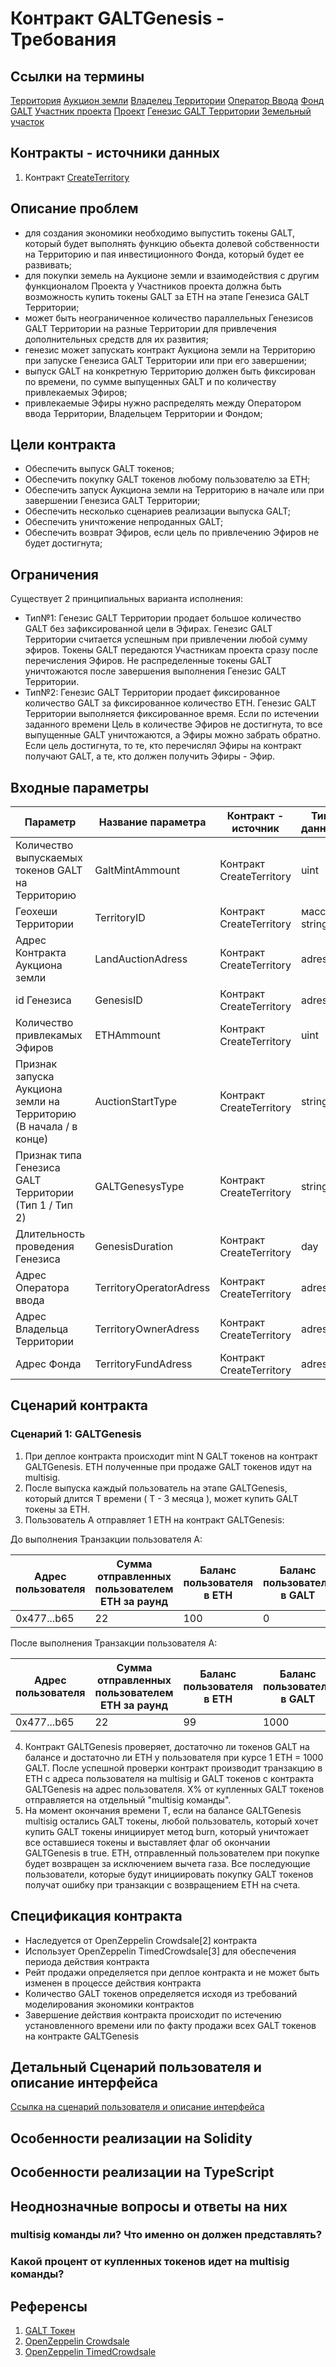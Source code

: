 # Контракт GALTGenesis - Требования

## Ссылки на термины
[Территория](https://github.com/andromedaspace/galtproject-docs/blob/npopeka-review-big/ru/Glossary.md#%D0%A2%D0%B5%D1%80%D1%80%D0%B8%D1%82%D0%BE%D1%80%D0%B8%D1%8F)
[Аукцион земли](https://github.com/andromedaspace/galtproject-docs/blob/npopeka-review-big/ru/Glossary.md#%D0%90%D1%83%D0%BA%D1%86%D0%B8%D0%BE%D0%BD-%D0%97%D0%B5%D0%BC%D0%BB%D0%B8)
[Владелец Территории](https://github.com/andromedaspace/galtproject-docs/blob/npopeka-review-big/ru/Glossary.md#%D0%92%D0%BB%D0%B0%D0%B4%D0%B5%D0%BB%D0%B5%D1%86-%D0%A2%D0%B5%D1%80%D1%80%D0%B8%D1%82%D0%BE%D1%80%D0%B8)
[Оператор Ввода](https://github.com/andromedaspace/galtproject-docs/blob/npopeka-review-big/ru/Glossary.md#%D0%9E%D0%BF%D0%B5%D1%80%D0%B0%D1%82%D0%BE%D1%80-%D0%B2%D0%B2%D0%BE%D0%B4%D0%B0-%D0%A2%D0%B5%D1%80%D1%80%D0%B8%D1%82%D0%BE%D1%80%D0%B8%D0%B8-%D0%B2-%D0%BF%D1%80%D0%BE%D0%B5%D0%BA%D1%82-%D0%B8%D0%BB%D0%B8-%D0%9E%D0%BF%D0%B5%D1%80%D0%B0%D1%82%D0%BE%D1%80-%D0%B2%D0%B2%D0%BE%D0%B4%D0%B0)
[Фонд](https://github.com/andromedaspace/galtproject-docs/blob/npopeka-review-big/ru/Glossary.md#%D0%A4%D0%BE%D0%BD%D0%B4-%D0%9F%D1%80%D0%BE%D0%B5%D0%BA%D1%82%D0%B0-%D0%B8%D0%BB%D0%B8-%D0%A4%D0%BE%D0%BD%D0%B4)
[GALT](https://github.com/andromedaspace/galtproject-docs/blob/npopeka-review-big/ru/Glossary.md#galt)
[Участник проекта](https://github.com/andromedaspace/galtproject-docs/blob/npopeka-review-big/ru/Glossary.md#%D0%A3%D1%87%D0%B0%D1%81%D1%82%D0%BD%D0%B8%D0%BA-%D0%9F%D1%80%D0%BE%D0%B5%D0%BA%D1%82%D0%B0)
[Проект](https://github.com/andromedaspace/galtproject-docs/blob/npopeka-review-big/ru/Glossary.md#%D0%9F%D1%80%D0%BE%D0%B5%D0%BA%D1%82)
[Генезис GALT Территории](https://github.com/andromedaspace/galtproject-docs/blob/npopeka-review-big/ru/Glossary.md#%D0%93%D0%B5%D0%BD%D0%B5%D0%B7%D0%B8%D1%81-galt-%D0%A2%D0%B5%D1%80%D1%80%D0%B8%D1%82%D0%BE%D1%80%D0%B8%D0%B8)
[Земельный участок](https://github.com/andromedaspace/galtproject-docs/blob/npopeka-review-big/ru/Glossary.md#%D0%97%D0%B5%D0%BC%D0%B5%D0%BB%D1%8C%D0%BD%D1%8B%D0%B9-%D1%83%D1%87%D0%B0%D1%81%D1%82%D0%BE%D0%BA-%D0%B8%D0%BB%D0%B8-%D1%83%D1%87%D0%B0%D1%81%D1%82%D0%BE%D0%BA-%D0%B7%D0%B5%D0%BC%D0%BB%D0%B8)
## Контракты - источники данных
1. Контракт [CreateTerritory](https://github.com/andromedaspace/galtproject-docs/blob/npopeka-review-big/ru/contracts/CreateTerritory.md#%D0%92%D0%B2%D0%BE%D0%B4-%D0%BD%D0%BE%D0%B2%D0%BE%D0%B9-%D1%82%D0%B5%D1%80%D1%80%D0%B8%D1%82%D0%BE%D1%80%D0%B8%D0%B8---%D0%94%D0%BE%D0%BA%D1%83%D0%BC%D0%B5%D0%BD%D1%82%D0%B0%D1%86%D0%B8%D1%8F)

## Описание проблем
- для создания экономики необходимо выпустить токены GALT, который будет выполнять функцию обьекта долевой собственности на Территорию и пая инвестиционного Фонда, который будет ее развивать;
- для покупки земель на Аукционе земли и взаимодействия с другим функционалом Проекта у Участников проекта должна быть возможность купить токены GALT за ETH на этапе Генезиса GALT Территории;
- может быть неограниченное количество параллельных Генезисов GALT Территории на разные Территории для привлечения дополнительных средств для их развития;
- генезис может запускать контракт Аукциона земли на Территорию при запуске Генезиса GALT Территории или при его завершении;
- выпуск GALT на конкретную Территорию должен быть фиксирован по времени, по сумме выпущенных GALT и по количеству привлекаемых Эфиров;
- привлекаемые Эфиры нужно распределять между Оператором ввода Территории, Владельцем Территории и Фондом;

## Цели контракта
- Обеспечить выпуск GALT токенов;
- Обеспечить покупку GALT токенов любому пользователю за ETH;
- Обеспечить запуск Аукциона земли на Территорию в начале или при завершении Генезиса GALT Территории;
- Обеспечить несколько сценариев реализации выпуска GALT;
- Обеспечить уничтожение непроданных GALT;
- Обеспечить возврат Эфиров, если цель по привлечению Эфиров не будет достигнута;

## Ограничения
Существует 2 принципиальных варианта исполнения:
- Тип№1: Генезис GALT Территории продает большое количество GALT без зафиксированной цели в Эфирах. Генезис GALT Территории считается успешным при привлечении любой сумму эфиров. Токены GALT передаются Участникам проекта сразу после перечисления Эфиров. Не распределенные токены GALT уничтожаются после завершения выполнения Генезис GALT Территории.
- Тип№2: Генезис GALT Территории продает фиксированное количество GALT за фиксированное количество ETH. Генезис GALT Территории выполняется фиксированное время. Если по истечении заданного времени Цель в количестве Эфиров не достигнута, то все выпущенные GALT уничтожаются, а Эфиры можно забрать обратно. Если цель достигнута, то те, кто перечислял Эфиры на контракт получают GALT, а те, кто должен получить Эфиры - Эфир.

## Входные параметры

| Параметр | Название параметра | Контракт - источник | Тип данных |
|----------|----------------| --------------- | ------------- |
|Количество выпускаемых токенов GALT на Территорию|GaltMintAmmount|Контракт CreateTerritory|uint|
|Геохеши Территории|TerritoryID|Контракт CreateTerritory|массив string|
|Адрес Контракта Аукциона земли|LandAuctionAdress|Контракт CreateTerritory|adress|
|id Генезиса|GenesisID|Контракт CreateTerritory|adress|
|Количество привлекамых Эфиров|ETHAmmount|Контракт CreateTerritory|uint|
|Признак запуска Аукциона земли на Территорию (В начала / в конце)|AuctionStartType|Контракт CreateTerritory|string|
|Признак типа  Генезиса GALT Территории (Тип 1 / Тип 2)|GALTGenesysType|Контракт CreateTerritory|string|
|Длительность проведения Генезиса| GenesisDuration|Контракт CreateTerritory|day|
|Адрес Оператора ввода|TerritoryOperatorAdress|Контракт CreateTerritory|adress|
|Адрес Владельца Территории|TerritoryOwnerAdress|Контракт CreateTerritory|adress|
|Адрес Фонда|TerritoryFundAdress|Контракт CreateTerritory|adress|

## Сценарий контракта
### Сценарий 1: GALTGenesis
1. При деплое контракта происходит mint N GALT токенов на контракт GALTGenesis. ETH полученные при продаже GALT токенов идут на multisig.
2. После выпуска каждый пользователь на этапе GALTGenesis, который длится T времени ( T - 3 месяца ), может купить GALT токены за ETH.
3. Пользователь А отправляет 1 ETH на контракт GALTGenesis:

До выполнения Транзакции пользователя А:

| Адрес пользователя | Сумма отправленных пользователем ETH за раунд | Баланс пользователя в ETH | Баланс пользователя в GALT |
| ---------- | --------------- | ------ | ------ |
| 0x477...b65 | 22 | 100 | 0 |

После выполнения Транзакции пользователя А:

| Адрес пользователя | Сумма отправленных пользователем ETH за раунд | Баланс пользователя в ETH | Баланс пользователя в GALT |
| ---------- | --------------- | ------ | ------ |
| 0x477...b65 | 22 | 99 | 1000 |

4. Контракт GALTGenesis проверяет, достаточно ли токенов GALT на балансе и достаточно ли ETH у пользователя при курсе 1 ETH = 1000 GALT. После успешной проверки контракт производит транзакцию в ETH с адреса пользователя на multisig и GALT токенов с контракта GALTGenesis на адрес пользователя. X% от купленных GALT токенов отправляется на отдельный "multisig команды".
5. На момент окончания времени T, если на балансе GALTGenesis multisig остались GALT токены, любой пользователь, который хочет купить GALT токены инициирует метод burn, который уничтожает все оставшиеся токены и выставляет флаг об окончании GALTGenesis в true. ETH, отправленный пользователем при покупке будет возвращен за исключением вычета газа. Все последующие пользователи, которые будут инициировать покупку GALT токенов получат ошибку при транзакции с возвращением ETH на счета.

## Спецификация контракта
- Наследуется от OpenZeppelin Crowdsale[2] контракта
- Использует OpenZeppelin TimedCrowdsale[3] для обеспечения периода действия контракта
- Рейт продажи определяется при деплое контракта и не может быть изменен в процессе действия контракта
- Количество GALT токенов определяется исходя из требований моделирования экономики контрактов
- Завершение действия контракта происходит по истечению установленного времени или по факту продажи всех GALT токенов на контракте GALTGenesis

## Детальный Сценарий пользователя и описание интерфейса
[Ссылка на сценарий пользователя и описание интерфейса](https://www.mindmeister.com/1108202997?t=8pWYATCo39)

## Особенности реализации на Solidity

## Особенности реализации на TypeScript

## Неоднозначные вопросы и ответы на них
### multisig команды ли? Что именно он должен представлять?

### Какой процент от купленных токенов идет на multisig команды?

## Референсы
1. [GALT Токен](./GALT-Токен.md)
2. [OpenZeppelin Crowdsale](https://github.com/OpenZeppelin/openzeppelin-solidity/blob/master/contracts/crowdsale/Crowdsale.sol)
3. [OpenZeppelin TimedCrowdsale](https://github.com/OpenZeppelin/openzeppelin-solidity/blob/master/contracts/crowdsale/validation/TimedCrowdsale.sol)

